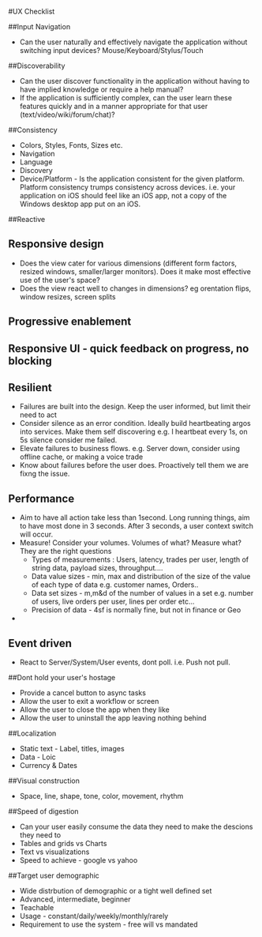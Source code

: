 #UX Checklist
 

 
##Input Navigation
 * Can the user naturally and effectively navigate the application without switching input devices? Mouse/Keyboard/Stylus/Touch

##Discoverability
 * Can the user discover functionality in the application without having to have implied knowledge or require a help manual?
 * If the application is sufficiently complex, can the user learn these features quickly and in a manner appropriate for that user (text/video/wiki/forum/chat)? 

##Consistency
 * Colors, Styles, Fonts, Sizes etc.
 * Navigation
 * Language
 * Discovery
 * Device/Platform - Is the application consistent for the given platform. Platform consistency trumps consistency across devices. i.e. your application on iOS should feel like an iOS app, not a copy of the Windows desktop app put on an iOS.
 

##Reactive
## Responsive design
 * Does the view cater for various dimensions (different form factors, resized windows, smaller/larger monitors). 
 Does it make most effective use of the user's space?
 * Does the view react well to changes in dimensions? eg orentation flips, window resizes, screen splits

## Progressive enablement

## Responsive UI - quick feedback on progress, no blocking

## Resilient 
 * Failures are built into the design. Keep the user informed, but limit their need to act
 * Consider silence as an error condition. Ideally build heartbeating argos into services. Make them self discovering e.g. I heartbeat every 1s, on 5s silence consider me failed.
 * Elevate failures to business flows. e.g. Server down, consider using offline cache, or making a voice trade
 * Know about failures before the user does. Proactively tell them we are fixng the issue.
 
 

## Performance
 * Aim to have all action take less than 1second. Long running things, aim to have most done in 3 seconds. After 3 seconds, a user context switch will occur.
 * Measure! Consider your volumes. Volumes of what? Measure what? They are the right questions
   * Types of measurements : Users, latency, trades per user, length of string data, payload sizes, throughput....
   * Data value sizes - min, max and distribution of the size of the value of each type of data e.g. customer names, Orders..
   * Data set sizes - m,m&d of the number of values in a set e.g. number of users, live orders per user, lines per order etc...
   * Precision of data - 4sf is normally fine, but not in finance or Geo
 * 


## Event driven
 * React to Server/System/User events, dont poll. i.e. Push not pull.
 

##Dont hold your user's hostage
 * Provide a cancel button to async tasks
 * Allow the user to exit a workflow or screen
 * Allow the user to close the app when they like
 * Allow the user to uninstall the app leaving nothing behind
 
 
##Localization
 * Static text - Label, titles, images
 * Data - Loic
 * Currency & Dates  
 
##Visual construction
 * Space, line, shape, tone, color, movement, rhythm

##Speed of digestion
 * Can your user easily consume the data they need to make the descions they need to
 * Tables and grids vs Charts
 * Text vs visualizations
 * Speed to achieve - google vs yahoo
 
##Target user demographic
 * Wide distrbution of demographic or a tight well defined set
 * Advanced, intermediate, beginner
 * Teachable
 * Usage - constant/daily/weekly/monthly/rarely
 * Requirement to use the system - free will vs mandated
